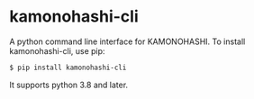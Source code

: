 # kamonohashi-cli

A python command line interface for KAMONOHASHI. To install kamonohashi-cli, use pip:

```bash
$ pip install kamonohashi-cli
```

It supports python 3.8 and later.
